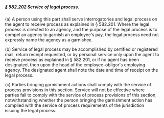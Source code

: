 ##### § 582.202 Service of legal process. #####

(a) A person using this part shall serve interrogatories and legal process on the agent to receive process as explained in § 582.201. Where the legal process is directed to an agency, and the purpose of the legal process is to compel an agency to garnish an employee's pay, the legal process need not expressly name the agency as a garnishee.

(b) Service of legal process may be accomplished by certified or registered mail, return receipt requested, or by personal service only upon the agent to receive process as explained in § 582.201, or if no agent has been designated, then upon the head of the employee-obligor's employing agency. The designated agent shall note the date and time of receipt on the legal process.

(c) Parties bringing garnishment actions shall comply with the service of process provisions in this section. Service will not be effective where parties fail to comply with the service of process provisions of this section, notwithstanding whether the person bringing the garnishment action has complied with the service of process requirements of the jurisdiction issuing the legal process.